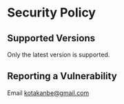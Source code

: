 # Security Policy

## Supported Versions

Only the latest version is supported.

## Reporting a Vulnerability

Email kotakanbe@gmail.com
